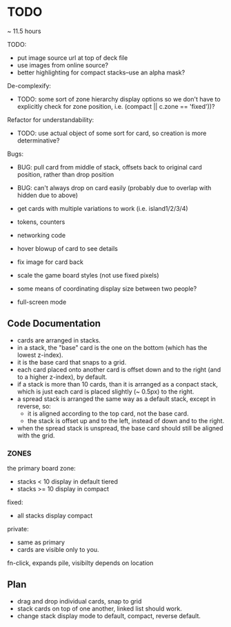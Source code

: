 # TODO

~ 11.5 hours


TODO:

- put image source url at top of deck file
- use images from online source?
- better highlighting for compact stacks–use an alpha mask?

De-complexify:

- TODO: some sort of zone hierarchy display options so we don't have to explicitly check for zone position, i.e. (compact || c.zone == 'fixed'))?

Refactor for understandability:

- TODO: use actual object of some sort for card, so creation is more determinative?

Bugs:

- BUG: pull card from middle of stack, offsets back to original card position, rather than drop position
- BUG: can't always drop on card easily (probably due to overlap with hidden due to above)




- get cards with multiple variations to work (i.e. island1/2/3/4)
- tokens, counters

- networking code

- hover blowup of card to see details
- fix image for card back
- scale the game board styles (not use fixed pixels)
- some means of coordinating display size between two people?
- full-screen mode


## Code Documentation

- cards are arranged in stacks. 
- in a stack, the "base" card is the one on the bottom (which has the lowest z-index).
- it is the base card that snaps to a grid.
- each card placed onto another card is offset down and to the right (and to a higher z-index), by default.
- if a stack is more than 10 cards, than it is arranged as a conpact stack, which is just each card is placed slightly (~ 0.5px) to the right.
- a spread stack is arranged the same way as a default stack, except in reverse, so:
  - it is aligned according to the top card, not the base card.
  - the stack is offset up and to the left, instead of down and to the right.
- when the spread stack is unspread, the base card should still be aligned with the grid.


### ZONES

the primary board zone:
- stacks < 10 display in default tiered
- stacks >= 10 display in compact

fixed:
- all stacks display compact

private:
- same as primary
- cards are visible only to you.

fn-click, expands pile, visibilty depends on location
  

## Plan

- drag and drop individual cards, snap to grid
- stack cards on top of one another, linked list should work.
- change stack display mode to default, compact, reverse default.



